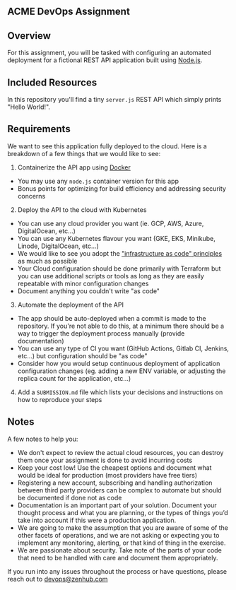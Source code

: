 ACME DevOps Assignment
------------------------

## Overview

For this assignment, you will be tasked with configuring an automated deployment for a fictional REST API application 
built using [Node.js](https://nodejs.org/).

## Included Resources

In this repository you'll find a tiny `server.js` REST API which simply prints "Hello World!".

## Requirements

We want to see this application fully deployed to the cloud. Here is a breakdown of a few things that we would like to see:

1. Containerize the API app using [Docker](https://www.docker.com/)
  - You may use any `node.js` container version for this app
  - Bonus points for optimizing for build efficiency and addressing security concerns
2. Deploy the API to the cloud with Kubernetes
  - You can use any cloud provider you want (ie. GCP, AWS, Azure, DigitalOcean, etc...)
  - You can use any Kubernetes flavour you want (GKE, EKS, Minikube, Linode, DigitalOcean, etc...)
  - We would like to see you adopt the 
  ["infrastructure as code" principles](https://en.wikipedia.org/wiki/Infrastructure_as_code) as much as possible
  - Your Cloud configuration should be done primarily with Terraform but you can use additional scripts or tools 
  as long as they are easily repeatable with minor configuration changes
  - Document anything you couldn't write "as code"
3. Automate the deployment of the API
  - The app should be auto-deployed when a commit is made to the repository. If you're not able to do this, at a minimum
   there should be a way to trigger the deployment process manually (provide documentation)
  - You can use any type of CI you want (GitHub Actions, Gitlab CI, Jenkins, etc...) but configuration should be "as code"
  - Consider how you would setup continuous deployment of application configuration changes (eg. adding a new 
  ENV variable, or adjusting the replica count for the application, etc...)
4. Add a `SUBMISSION.md` file which lists your decisions and instructions on how to reproduce your steps

## Notes

A few notes to help you:

- We don't expect to review the actual cloud resources, you can destroy them once your assignment is done to 
avoid incurring costs
- Keep your cost low! Use the cheapest options and document what would be ideal for production (most providers have 
free tiers)
- Registering a new account, subscribing and handling authorization between third party providers can be complex to 
automate but should be documented if done not as code
- Documentation is an important part of your solution. Document your thought process and what you are planning, or the 
types of things you’d take into account if this were a production application.
- We are going to make the assumption that you are aware of some of the other facets of operations, and we are not 
asking or expecting you to implement any monitoring, alerting, or that kind of thing in the exercise.
- We are passionate about security. Take note of the parts of your code that need to be handled with care and document 
them appropriately.

If you run into any issues throughout the process or have questions, please reach out to devops@zenhub.com
